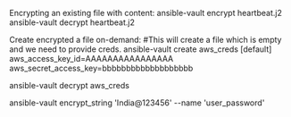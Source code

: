 Encrypting an existing file with content:
ansible-vault encrypt  heartbeat.j2
ansible-vault decrypt heartbeat.j2

Create encrypted a file on-demand:
#This will create a file which is empty and we need to provide creds.
ansible-vault create aws_creds
[default]
aws_access_key_id=AAAAAAAAAAAAAAAA
aws_secret_access_key=bbbbbbbbbbbbbbbbbbb

ansible-vault decrypt aws_creds

ansible-vault encrypt_string 'India@123456' --name 'user_password'

